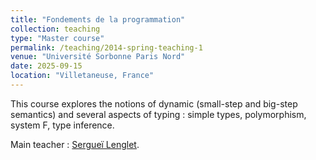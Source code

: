 ```yaml
---
title: "Fondements de la programmation"
collection: teaching
type: "Master course"
permalink: /teaching/2014-spring-teaching-1
venue: "Université Sorbonne Paris Nord"
date: 2025-09-15
location: "Villetaneuse, France"
---
```



This course explores the notions of dynamic (small-step and big-step semantics) and several aspects of typing : simple types, polymorphism, system F, type inference.

Main teacher : [Sergueï Lenglet](https://lipn.univ-paris13.fr/~lenglet/).